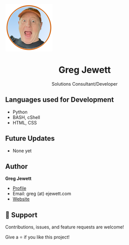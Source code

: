 <span style="align:center;"><img src="https://github.com/jewettg/jewettg/blob/main/2022-wow-orange-circle.png" height="150"></span>
<h1 align="center">Greg Jewett</h1>

<p align="center">Solutions Consultant/Developer</p>



## Languages used for Development

- Python
- BASH, cShell
- HTML, CSS

## Future Updates

- None yet

## Author

**Greg Jewett**

- [Profile](https://github.com/jewettg "Rohit jain")
- Email:  greg (at) ejewett.com
- [Website](https://sites.google.com/ejewett.com/gregjewett "Personal Website")

## 🤝 Support

Contributions, issues, and feature requests are welcome!

Give a ⭐️ if you like this project!